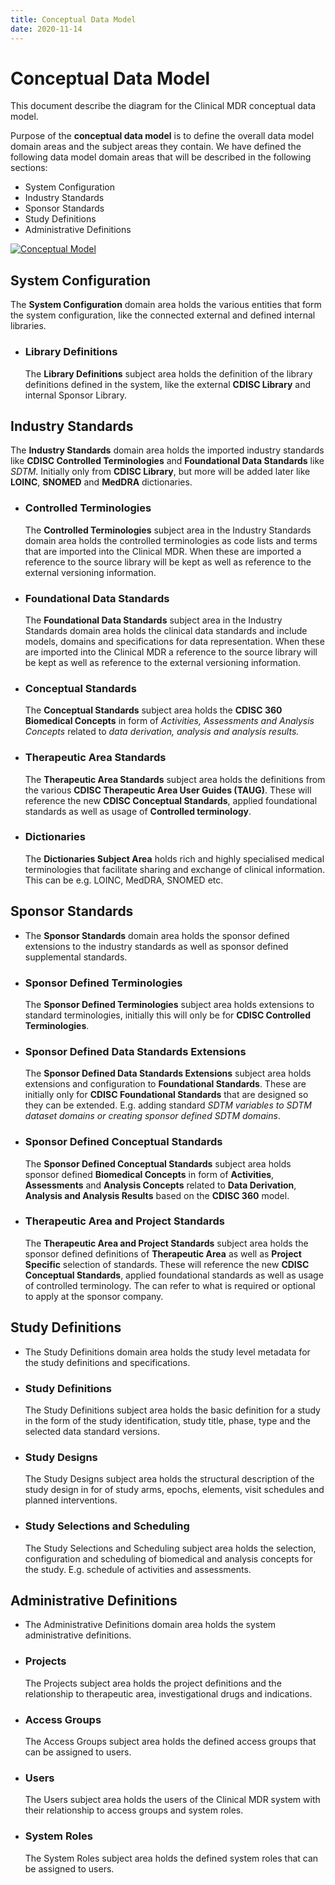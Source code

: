 ```yaml
---
title: Conceptual Data Model
date: 2020-11-14
---
```


# Conceptual Data Model

This document describe the diagram for the Clinical MDR conceptual data model.

Purpose of the **conceptual data model** is to define the overall data model domain areas and the subject areas they contain. We have defined the following data model domain areas that will be described in the following sections:

- System Configuration
- Industry Standards
- Sponsor Standards
- Study Definitions
- Administrative Definitions

[![Conceptual Model](~@source/images/model/conceptual_data_model/conceptual-model.png)](../../images/model/conceptual_data_model/conceptual-model.png)


## System Configuration

The **System Configuration** domain area holds the various entities that form the system configuration, like the connected external and defined internal libraries.

- ### Library Definitions
  The **Library Definitions** subject area holds the definition of the library definitions defined in the system, like the external **CDISC Library** and internal Sponsor Library.


## Industry Standards

The **Industry Standards** domain area holds the imported industry standards like **CDISC Controlled Terminologies** and **Foundational Data Standards** like *SDTM*. Initially only from **CDISC Library**, but more will be added later like **LOINC**, **SNOMED** and **MedDRA** dictionaries.

- ### Controlled Terminologies 
  The **Controlled Terminologies** subject area in the Industry Standards domain area holds the controlled terminologies as code lists and terms that are imported into the Clinical MDR. When these are imported a reference to the source library will be kept as well as reference to the external versioning information.

- ### Foundational Data Standards
  The **Foundational Data Standards** subject area in the Industry Standards domain area holds the clinical data standards and include models, domains and specifications for data representation. When these are imported into the Clinical MDR a reference to the source library will be kept as well as reference to the external versioning information.

- ### Conceptual Standards
  The **Conceptual Standards** subject area holds the **CDISC 360 Biomedical Concepts** in form of *Activities, Assessments and Analysis Concepts* related to *data derivation, analysis and analysis results.*

- ### Therapeutic Area Standards
  The **Therapeutic Area Standards** subject area holds the definitions from the various **CDISC Therapeutic Area User Guides (TAUG)**. These will reference the new **CDISC Conceptual Standards**, applied foundational standards as well as usage of **Controlled terminology**.

- ### Dictionaries
  The **Dictionaries Subject Area** holds rich and highly specialised medical terminologies that facilitate sharing and exchange of clinical information. This can be e.g. LOINC, MedDRA, SNOMED etc.


## Sponsor Standards

- The **Sponsor Standards** domain area holds the sponsor defined extensions to the industry standards as well as sponsor defined supplemental standards.

- ### Sponsor Defined Terminologies
  The **Sponsor Defined Terminologies** subject area holds extensions to standard terminologies, initially this will only be for **CDISC Controlled Terminologies**.

- ### Sponsor Defined Data Standards Extensions
  The **Sponsor Defined Data Standards Extensions** subject area holds extensions and configuration to **Foundational Standards**. These are initially only for **CDISC Foundational Standards** that are designed so they can be extended. E.g. adding standard *SDTM variables to SDTM dataset domains or creating sponsor defined SDTM domains*.

- ### Sponsor Defined Conceptual Standards
  The **Sponsor Defined Conceptual Standards** subject area holds sponsor defined **Biomedical Concepts** in form of **Activities**, **Assessments** and **Analysis Concepts** related to **Data Derivation**, **Analysis and Analysis Results** based on the **CDISC 360** model.

- ### Therapeutic Area and Project Standards
  The **Therapeutic Area and Project Standards** subject area holds the sponsor defined definitions of **Therapeutic Area** as well as **Project Specific** selection of standards. These will reference the new **CDISC Conceptual Standards**, applied foundational standards as well as usage of controlled terminology. The can refer to what is required or optional to apply at the sponsor company.


## Study Definitions

- The Study Definitions domain area holds the study level metadata for the study definitions and specifications.

- ### Study Definitions
  The Study Definitions subject area holds the basic definition for a study in the form of the study identification, study title, phase, type and the selected data standard versions.

- ### Study Designs
  The Study Designs subject area holds the structural description of the study design in for of study arms, epochs, elements, visit schedules and planned interventions.

- ### Study Selections and Scheduling
  The Study Selections and Scheduling subject area holds the selection, configuration and scheduling of biomedical and analysis concepts for the study. E.g. schedule of activities and assessments.


## Administrative Definitions

- The Administrative Definitions domain area holds the system administrative definitions.

- ### Projects
  The Projects subject area holds the project definitions and the relationship to therapeutic area, investigational drugs and indications.

- ### Access Groups
  The Access Groups subject area holds the defined access groups that can be assigned to users.

- ### Users
  The Users subject area holds the users of the Clinical MDR system with their relationship to access groups and system roles.

- ### System Roles
  The System Roles subject area holds the defined system roles that can be assigned to users.


